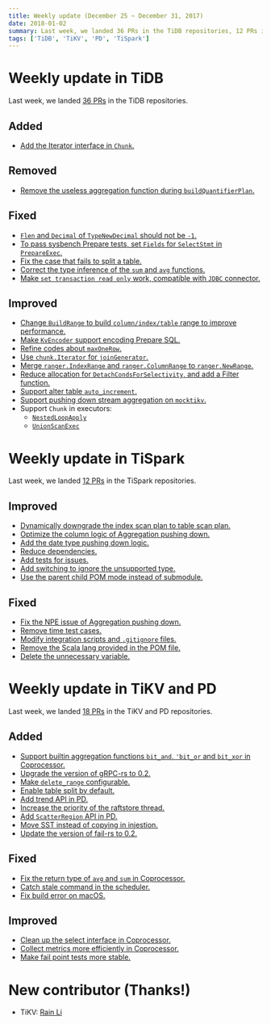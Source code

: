 ```yaml
---
title: Weekly update (December 25 ~ December 31, 2017)
date: 2018-01-02
summary: Last week, we landed 36 PRs in the TiDB repositories, 12 PRs in the TiSpark repositories, and 18 PRs in the TiKV and PD repositories.
tags: ['TiDB', 'TiKV', 'PD', 'TiSpark']
---
```


# Weekly update in TiDB

Last week, we landed [36 PRs](https://github.com/pingcap/tidb/pulls?utf8=%E2%9C%93&q=is%3Apr+is%3Amerged+merged%3A2017-12-25..2017-12-31) in the TiDB repositories.

## Added

* [Add the Iterator interface in `Chunk`.](https://github.com/pingcap/tidb/pull/5476/files)

## Removed

* [Remove the useless aggregation function during `buildQuantifierPlan`.](https://github.com/pingcap/tidb/pull/5510)

## Fixed

* [`Flen` and `Decimal` of `TypeNewDecimal` should not be `-1`.](https://github.com/pingcap/tidb/pull/5523)
* [To pass sysbench Prepare tests, set `Fields` for `SelectStmt` in `PrepareExec`.](https://github.com/pingcap/tidb/pull/5504)
* [Fix the case that fails to split a table.](https://github.com/pingcap/tidb/pull/5496)
* [Correct the type inference of the `sum` and `avg` functions.](https://github.com/pingcap/tidb/pull/5495)
* [Make `set transaction read only` work, compatible with `JDBC` connector.](https://github.com/pingcap/tidb/pull/5483)

## Improved

* [Change `BuildRange` to build `column/index/table` range to improve performance.](https://github.com/pingcap/tidb/pull/5509)
* [Make `KvEncoder` support encoding Prepare SQL.](https://github.com/pingcap/tidb/pull/5505)
* [Refine codes about `maxOneRow`.](https://github.com/pingcap/tidb/pull/5501)
* [Use `chunk.Iterator` for `joinGenerator`.](https://github.com/pingcap/tidb/pull/5500)
* [Merge `ranger.IndexRange` and `ranger.ColumnRange` to `ranger.NewRange`.](https://github.com/pingcap/tidb/pull/5485)
* [Reduce allocation for `DetachCondsForSelectivity`, and add a Filter function.](https://github.com/pingcap/tidb/pull/5482)
* [Support alter table `auto_increment`.](https://github.com/pingcap/tidb/pull/5472)
* [Support pushing down stream aggregation on `mocktikv`.](https://github.com/pingcap/tidb/pull/5444)
* Support `Chunk` in executors: 
    - [`NestedLoopApply`](https://github.com/pingcap/tidb/pull/5475)
    - [`UnionScanExec`](https://github.com/pingcap/tidb/pull/5432)

# Weekly update in TiSpark

Last week, we landed [12 PRs](https://github.com/pingcap/tispark/pulls?utf8=%E2%9C%93&q=is%3Apr+is%3Amerged+merged%3A2017-12-25..2017-12-31) in the TiSpark repositories.

## Improved

* [Dynamically downgrade the index scan plan to table scan plan.](https://github.com/pingcap/tispark/pull/140)
* [Optimize the column logic of Aggregation pushing down.](https://github.com/pingcap/tispark/pull/143)
* [Add the date type pushing down logic.](https://github.com/pingcap/tispark/pull/146)
* [Reduce dependencies.](https://github.com/pingcap/tispark/pull/190)
* [Add tests for issues.](https://github.com/pingcap/tispark/pull/165)
* [Add switching to ignore the unsupported type.](https://github.com/pingcap/tispark/pull/156)
* [Use the parent child POM mode instead of submodule.](https://github.com/pingcap/tispark/pull/159)

## Fixed

* [Fix the NPE issue of Aggregation pushing down.](https://github.com/pingcap/tispark/pull/164)
* [Remove time test cases.](https://github.com/pingcap/tispark/pull/166)
* [Modify integration scripts and `.gitignore` files.](https://github.com/pingcap/tispark/pull/171)
* [Remove the Scala lang provided in the POM file.](https://github.com/pingcap/tispark/pull/173)
* [Delete the unnecessary variable.](https://github.com/pingcap/tispark/pull/163)

# Weekly update in TiKV and PD

Last week, we landed [18 PRs](https://github.com/search?utf8=%E2%9C%93&q=repo%3Apingcap%2Ftikv+repo%3Apingcap%2Fpd+is%3Apr+is%3Amerged+merged%3A2017-12-25..2017-12-31) in the TiKV and PD repositories.

## Added

* [Support builtin aggregation functions `bit_and`, `'bit_or` and `bit_xor` in Coprocessor.](https://github.com/pingcap/tikv/pull/2510)
* [Upgrade the version of gRPC-rs to 0.2.](https://github.com/pingcap/tikv/pull/2545)
* [Make `delete_range` configurable.](https://github.com/pingcap/tikv/pull/2573)
* [Enable table split by default.](https://github.com/pingcap/tikv/pull/2575)
* [Add trend API in PD.](https://github.com/pingcap/pd/pull/881)
* [Increase the priority of the raftstore thread.](https://github.com/pingcap/tikv/pull/2578)
* [Add `ScatterRegion` API in PD.](https://github.com/pingcap/pd/pull/890)
* [Move SST instead of copying in injestion.](https://github.com/pingcap/tikv/pull/2600)
* [Update the version of fail-rs to 0.2.](https://github.com/pingcap/tikv/pull/2620)

## Fixed

* [Fix the return type of `avg` and `sum` in Coprocessor.](https://github.com/pingcap/tikv/pull/2589)
* [Catch stale command in the scheduler.](https://github.com/pingcap/tikv/pull/2619)
* [Fix build error on macOS.](https://github.com/pingcap/tikv/pull/2628)

## Improved

* [Clean up the select interface in Coprocessor.](https://github.com/pingcap/tikv/pull/2606)
* [Collect metrics more efficiently in Coprocessor.](https://github.com/pingcap/tikv/pull/2616)
* [Make fail point tests more stable.](https://github.com/pingcap/tikv/pull/2621)

# New contributor (Thanks!)

* TiKV: [Rain Li](https://github.com/blacktear23)

